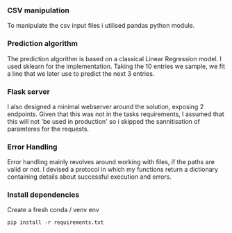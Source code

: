 ### CSV manipulation ###

To manipulate the csv input files i utilised pandas python module.


### Prediction algorithm ###

The prediction algorithm is based on a classical Linear Regression model.
I used sklearn for the implementation. Taking the 10 entries we sample, we fit a line
that we later use to predict the next 3 entries.

### Flask server ###

I also designed a minimal webserver around the solution, exposing 2 endpoints.
Given that this was not in the tasks requirements, I assumed that this will not 'be used in production' so i skipped
the sannitisation of paramteres for the requests.

### Error Handling ###

Error handling mainly revolves around working with files, if the paths are valid or not. I devised a protocol in which 
my functions return a dictionary containing details about successful execution and errors.

### Install dependencies ###

Create a fresh conda / venv env

```pip install -r requirements.txt```



